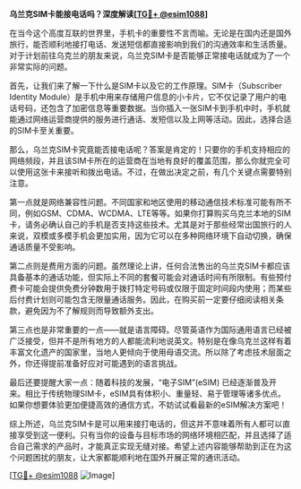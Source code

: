 **乌兰克SIM卡能接电话吗？深度解读[[TG💪+ @esim1088](https://t.me/s/esim1088)]**

在当今这个高度互联的世界里，手机卡的重要性不言而喻。无论是在国内还是国外旅行，能否顺利地接打电话、发送短信都直接影响到我们的沟通效率和生活质量。对于计划前往乌克兰的朋友来说，乌兰克SIM卡是否能够正常接电话就成为了一个非常实际的问题。

首先，让我们来了解一下什么是SIM卡以及它的工作原理。SIM卡（Subscriber Identity Module）是手机中用来存储用户信息的小卡片，它不仅记录了用户的电话号码，还包含了加密信息等重要数据。当你插入一张SIM卡到手机中时，手机就能通过网络运营商提供的服务进行通话、发短信以及上网等活动。因此，选择合适的SIM卡至关重要。

那么，乌兰克SIM卡究竟能否接电话呢？答案是肯定的！只要你的手机支持相应的网络频段，并且该SIM卡所在的运营商在当地有良好的覆盖范围，那么你就完全可以使用这张卡来接听和拨出电话。不过，在做出决定之前，有几个关键点需要特别注意。

第一点就是网络兼容性问题。不同国家和地区使用的移动通信技术标准可能有所不同，例如GSM、CDMA、WCDMA、LTE等等。如果你打算购买乌克兰本地的SIM卡，请务必确认自己的手机是否支持这些技术。尤其是对于那些经常出国旅行的人来说，双模或多模手机会更加实用，因为它可以在多种网络环境下自动切换，确保通话质量不受影响。

第二点则是费用方面的问题。虽然理论上讲，任何合法售出的乌兰克SIM卡都应该具备基本的通话功能，但实际上不同的套餐可能会对通话时间有所限制。有些预付费卡可能会提供免费分钟数用于拨打特定号码或仅限于固定时间段内使用；而某些后付费计划则可能包含无限量通话服务。因此，在购买前一定要仔细阅读相关条款，避免因为不了解规则而导致额外支出。

第三点也是非常重要的一点——就是语言障碍。尽管英语作为国际通用语言已经被广泛接受，但并不是所有地方的人都能流利地说英文。特别是在像乌克兰这样有着丰富文化遗产的国家里，当地人更倾向于使用母语交流。所以除了考虑技术层面之外，你还得提前准备好应对可能遇到的语言挑战。

最后还要提醒大家一点：随着科技的发展，“电子SIM”(eSIM) 已经逐渐普及开来。相比于传统物理SIM卡，eSIM具有体积小、重量轻、易于管理等诸多优点。如果你想要体验更加便捷高效的通信方式，不妨试试看最新的eSIM解决方案吧！

综上所述，乌兰克SIM卡是可以用来接打电话的，但这并不意味着所有人都可以直接享受到这一便利。只有当你的设备与目标市场的网络环境相匹配，并且选择了适合自己需求的产品时，才能真正实现无缝对接。希望上述内容能够帮助到正在为这个问题困扰的朋友，让大家都能顺利地在国外开展正常的通讯活动。

[[TG💪+ @esim1088](https://t.me/s/esim1088) ![Image](https://i.postimg.cc/4NQfJmqS/Snipaste-2025-05-13-00-14-12.png)]